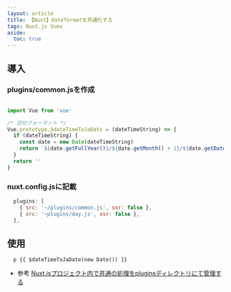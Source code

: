 ```yaml
---
layout: article
title: 【Nuxt】dateformatを共通化する
tags: Nuxt.js Vuex
aside:
  toc: true
---
```


## 導入
### plugins/common.jsを作成

```js

import Vue from 'vue'

/* 日付フォーマット */
Vue.prototype.$dateTimeToJaDate = (dateTimeString) => {
  if (dateTimeString) {
    const date = new Date(dateTimeString)
    return `${date.getFullYear()}/${date.getMonth() + 1}/${date.getDate()}`
  }
  return ''
}
```

### nuxt.config.jsに記載

```js
  plugins: [
    { src: '~/plugins/common.js', ssr: false },
    { src: '~plugins/day.js', ssr: false },
  ],
```

## 使用

```pug
  p {{ $dateTimeToJaDate(new Date()) }}
```

- 参考
[Nuxt.jsプロジェクト内で共通の処理をpluginsディレクトリにて管理する](https://designsupply-web.com/media/knowledgeside/5534/)
